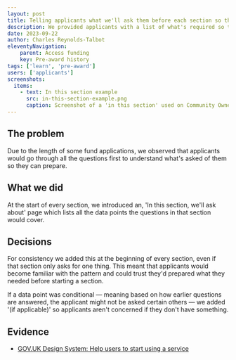```yaml
---
layout: post
title: Telling applicants what we'll ask them before each section so they can prepare
description: We provided applicants with a list of what's required so they could prepare their documentation in advance.
date: 2023-09-22
author: Charles Reynolds-Talbot
eleventyNavigation:
    parent: Access funding
    key: Pre-award history
tags: ['learn', 'pre-award'] 
users: ['applicants']
screenshots:
  items:
    - text: In this section example
      src: in-this-section-example.png
      caption: Screenshot of a 'in this section' used on Community Ownership Fund
---
```


## The problem
Due to the length of some fund applications, we observed that applicants would go through all the questions first to understand what's asked of them so they can prepare.

## What we did
At the start of every section, we introduced an, 'In this section, we'll ask about' page which lists all the data points the questions in that section would cover. 

## Decisions
For consistency we added this at the beginning of every section, even if that section only asks for one thing. This meant that applicants would become familiar with the pattern and could trust they'd prepared what they needed before starting a section. 

If a data point was conditional — meaning based on how earlier questions are answered, the applicant might not be asked certain others — we added '(if applicable)' so applicants aren't concerned if they don't have something.

## Evidence

- [GOV.UK Design System: Help users to start using a service](https://design-system.service.gov.uk/patterns/start-using-a-service/)

